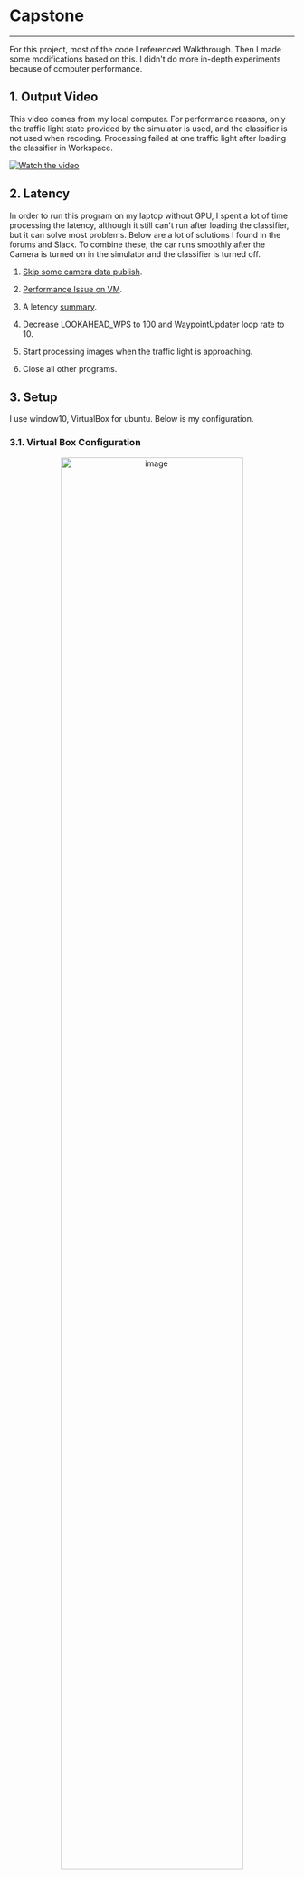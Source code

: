 # Capstone

---

For this project, most of the code I referenced Walkthrough. Then I made some modifications based on this. I didn't do more in-depth experiments because of computer performance.

## 1. Output Video

This video comes from my local computer. For performance reasons, only the traffic light state provided by the simulator is used, and the classifier is not used when recoding. Processing failed at one traffic light after loading the classifier in Workspace.

[![Watch the video](./writeup_res/capstone.png)](https://youtu.be/lBErd-xCmdY)

## 2. Latency

In order to run this program on my laptop without GPU, I spent a lot of time processing the latency, although it still can't run after loading the classifier, but it can solve most problems. Below are a lot of solutions I found in the forums and Slack. To combine these, the car runs smoothly after the Camera is turned on in the simulator and the classifier is turned off.

1. [Skip some camera data publish](https://carnd.slack.com/archives/C6NVDVAQ3/p1506846710000025?thread_ts=1506794739.000078&cid=C6NVDVAQ3
).
2. [Performance Issue on VM](https://github.com/jdleesmiller/CarND-Capstone/commit/33dae9248a73feab9b577dd135116b6575e85788).

3. A letency [summary](https://discussions.udacity.com/t/tip-rate-limiting-to-fix-high-vm-cpu-control-latency-off-road-driving/443576).

4. Decrease LOOKAHEAD_WPS to 100 and WaypointUpdater loop rate to 10.

5. Start processing images when the traffic light is approaching.

6. Close all other programs.

## 3. Setup

I use window10, VirtualBox for ubuntu. Below is my configuration.

### 3.1. Virtual Box Configuration

<p align="center">
<img src="./writeup_res/vm.png" height="80%" width="80%" alt="image" />
</p>

### 3.2. Windows 10 Setup

1. "command prompt" runs as administrator.
2. Input this command: "netsh interface portproxy add v4tov4 listenport=4567 listenaddress=127.0.0.1 connectport=4567 connectaddress=192.168.56.102 protocol=tcp".

## 4. Traffic Light Classification

I use SSD Inception V2 model, mainly refer to this [document](https://github.com/alex-lechner/Traffic-Light-Classification/blob/f436da70fc9de10da80168f8efbb524c01da5c47/README.md#training) for the classifier.


---

# Project

This is the project repo for the final project of the Udacity Self-Driving Car Nanodegree: Programming a Real Self-Driving Car. For more information about the project, see the project introduction [here](https://classroom.udacity.com/nanodegrees/nd013/parts/6047fe34-d93c-4f50-8336-b70ef10cb4b2/modules/e1a23b06-329a-4684-a717-ad476f0d8dff/lessons/462c933d-9f24-42d3-8bdc-a08a5fc866e4/concepts/5ab4b122-83e6-436d-850f-9f4d26627fd9).

Please use **one** of the two installation options, either native **or** docker installation.

### Native Installation

* Be sure that your workstation is running Ubuntu 16.04 Xenial Xerus or Ubuntu 14.04 Trusty Tahir. [Ubuntu downloads can be found here](https://www.ubuntu.com/download/desktop).
* If using a Virtual Machine to install Ubuntu, use the following configuration as minimum:
  * 2 CPU
  * 2 GB system memory
  * 25 GB of free hard drive space

  The Udacity provided virtual machine has ROS and Dataspeed DBW already installed, so you can skip the next two steps if you are using this.

* Follow these instructions to install ROS
  * [ROS Kinetic](http://wiki.ros.org/kinetic/Installation/Ubuntu) if you have Ubuntu 16.04.
  * [ROS Indigo](http://wiki.ros.org/indigo/Installation/Ubuntu) if you have Ubuntu 14.04.
* [Dataspeed DBW](https://bitbucket.org/DataspeedInc/dbw_mkz_ros)
  * Use this option to install the SDK on a workstation that already has ROS installed: [One Line SDK Install (binary)](https://bitbucket.org/DataspeedInc/dbw_mkz_ros/src/81e63fcc335d7b64139d7482017d6a97b405e250/ROS_SETUP.md?fileviewer=file-view-default)
* Download the [Udacity Simulator](https://github.com/udacity/CarND-Capstone/releases).

### Docker Installation
[Install Docker](https://docs.docker.com/engine/installation/)

Build the docker container
```bash
docker build . -t capstone
```

Run the docker file
```bash
docker run -p 4567:4567 -v $PWD:/capstone -v /tmp/log:/root/.ros/ --rm -it capstone
```

### Port Forwarding
To set up port forwarding, please refer to the [instructions from term 2](https://classroom.udacity.com/nanodegrees/nd013/parts/40f38239-66b6-46ec-ae68-03afd8a601c8/modules/0949fca6-b379-42af-a919-ee50aa304e6a/lessons/f758c44c-5e40-4e01-93b5-1a82aa4e044f/concepts/16cf4a78-4fc7-49e1-8621-3450ca938b77)

### Usage

1. Clone the project repository
```bash
git clone https://github.com/udacity/CarND-Capstone.git
```

2. Install python dependencies
```bash
cd CarND-Capstone
pip install -r requirements.txt
```
3. Make and run styx
```bash
cd ros
catkin_make
source devel/setup.sh
roslaunch launch/styx.launch
```
4. Run the simulator

### Real world testing
1. Download [training bag](https://s3-us-west-1.amazonaws.com/udacity-selfdrivingcar/traffic_light_bag_file.zip) that was recorded on the Udacity self-driving car.
2. Unzip the file
```bash
unzip traffic_light_bag_file.zip
```
3. Play the bag file
```bash
rosbag play -l traffic_light_bag_file/traffic_light_training.bag
```
4. Launch your project in site mode
```bash
cd CarND-Capstone/ros
roslaunch launch/site.launch
```
5. Confirm that traffic light detection works on real life images
